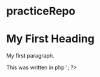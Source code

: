 practiceRepo
============

<!DOCTYPE html>
<html>
<body>

<h1>My First Heading</h1>

<p>My first paragraph.</p>

<?php

echo '<h2> This was written in php </h2>';

?>

</body>
</html>
